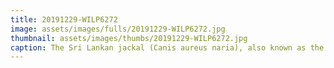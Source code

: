 ```yaml
---
title: 20191229-WILP6272
image: assets/images/fulls/20191229-WILP6272.jpg
thumbnail: assets/images/thumbs/20191229-WILP6272.jpg
caption: The Sri Lankan jackal (Canis aureus naria), also known as the Southern Indian jackal is a subspecies of golden jackal native to southern India and Sri Lanka.
---
```

